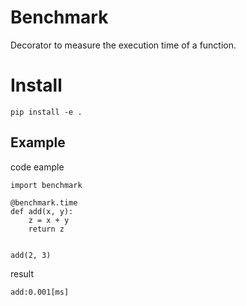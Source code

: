 # Benchmark

Decorator to measure the execution time of a function.

# Install

```
pip install -e .
```

## Example

code eample
``` python3
import benchmark

@benchmark.time
def add(x, y):
    z = x + y
    return z


add(2, 3)
```

result
```
add:0.001[ms]
```
